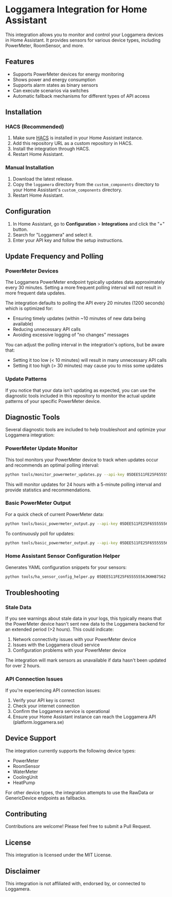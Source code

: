 # Loggamera Integration for Home Assistant

This integration allows you to monitor and control your Loggamera devices in Home Assistant. It provides sensors for various device types, including PowerMeter, RoomSensor, and more.

## Features

- Supports PowerMeter devices for energy monitoring
- Shows power and energy consumption
- Supports alarm states as binary sensors
- Can execute scenarios via switches
- Automatic fallback mechanisms for different types of API access

## Installation

### HACS (Recommended)

1. Make sure [HACS](https://hacs.xyz/) is installed in your Home Assistant instance.
2. Add this repository URL as a custom repository in HACS.
3. Install the integration through HACS.
4. Restart Home Assistant.

### Manual Installation

1. Download the latest release.
2. Copy the `loggamera` directory from the `custom_components` directory to your Home Assistant's `custom_components` directory.
3. Restart Home Assistant.

## Configuration

1. In Home Assistant, go to **Configuration** > **Integrations** and click the "+" button.
2. Search for "Loggamera" and select it.
3. Enter your API key and follow the setup instructions.

## Update Frequency and Polling

### PowerMeter Devices

The Loggamera PowerMeter endpoint typically updates data approximately every 30 minutes. Setting a more frequent polling interval will not result in more frequent data updates.

The integration defaults to polling the API every 20 minutes (1200 seconds) which is optimized for:

- Ensuring timely updates (within ~10 minutes of new data being available)
- Reducing unnecessary API calls
- Avoiding excessive logging of "no changes" messages

You can adjust the polling interval in the integration's options, but be aware that:

- Setting it too low (< 10 minutes) will result in many unnecessary API calls
- Setting it too high (> 30 minutes) may cause you to miss some updates

### Update Patterns

If you notice that your data isn't updating as expected, you can use the diagnostic tools included in this repository to monitor the actual update patterns of your specific PowerMeter device.

## Diagnostic Tools

Several diagnostic tools are included to help troubleshoot and optimize your Loggamera integration:

### PowerMeter Update Monitor

This tool monitors your PowerMeter device to track when updates occur and recommends an optimal polling interval:

```bash
python tools/monitor_powermeter_updates.py --api-key 05DEE511FE25F65555556JKHH87562 --device-id 9729 --interval 300 --duration 24
```

This will monitor updates for 24 hours with a 5-minute polling interval and provide statistics and recommendations.

### Basic PowerMeter Output

For a quick check of current PowerMeter data:

```bash
python tools/basic_powermeter_output.py --api-key 05DEE511FE25F65555556JKHH87562 --device-id 9729
```

To continuously poll for updates:

```bash
python tools/basic_powermeter_output.py --api-key 05DEE511FE25F65555556JKHH87562 --device-id 9729 --poll 300
```

### Home Assistant Sensor Configuration Helper

Generates YAML configuration snippets for your sensors:

```bash
python tools/ha_sensor_config_helper.py 05DEE511FE25F65555556JKHH87562 9729
```

## Troubleshooting

### Stale Data

If you see warnings about stale data in your logs, this typically means that the PowerMeter device hasn't sent new data to the Loggamera backend for an extended period (>2 hours). This could indicate:

1. Network connectivity issues with your PowerMeter device
2. Issues with the Loggamera cloud service
3. Configuration problems with your PowerMeter device

The integration will mark sensors as unavailable if data hasn't been updated for over 2 hours.

### API Connection Issues

If you're experiencing API connection issues:

1. Verify your API key is correct
2. Check your internet connection
3. Confirm the Loggamera service is operational
4. Ensure your Home Assistant instance can reach the Loggamera API (platform.loggamera.se)

## Device Support

The integration currently supports the following device types:

- PowerMeter
- RoomSensor
- WaterMeter
- CoolingUnit
- HeatPump

For other device types, the integration attempts to use the RawData or GenericDevice endpoints as fallbacks.

## Contributing

Contributions are welcome! Please feel free to submit a Pull Request.

## License

This integration is licensed under the MIT License.

## Disclaimer

This integration is not affiliated with, endorsed by, or connected to Loggamera.
